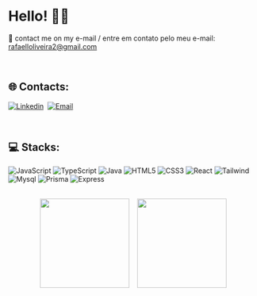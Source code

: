 # Hello! 👋🏽

📨 contact me on my e-mail / entre em contato pelo meu e-mail: rafaelloliveira2@gmail.com<br>

</br>

## 🌐 Contacts:

[![Linkedin](https://img.shields.io/badge/LinkedIn-0077B5?style=for-the-badge&logo=linkedin&logoColor=white
)](https://www.linkedin.com/in/raphaelcaninde/)&nbsp;
[![Email](https://img.shields.io/badge/Gmail-D14836?style=for-the-badge&logo=gmail&logoColor=white)](mailto:rafaelloliveira2@gmail.com)

</br>

## 💻 Stacks:

![JavaScript](https://img.shields.io/badge/JavaScript-323330?style=for-the-badge&logo=javascript&logoColor=F7DF1E)
![TypeScript](https://img.shields.io/badge/TypeScript-007ACC?style=for-the-badge&logo=typescript&logoColor=whit)
![Java](https://img.shields.io/badge/Java-ED8B00?style=for-the-badge&logo=openjdk&logoColor=white)
![HTML5](https://img.shields.io/badge/HTML5-E34F26?style=for-the-badge&logo=html5&logoColor=white)
![CSS3](https://img.shields.io/badge/CSS3-1572B6?style=for-the-badge&logo=css3&logoColor=white)
![React](https://img.shields.io/badge/React-20232A?style=for-the-badge&logo=react&logoColor=61DAFB)
![Tailwind](https://img.shields.io/badge/Tailwind_CSS-38B2AC?style=for-the-badge&logo=tailwind-css&logoColor=white)
![Mysql](https://img.shields.io/badge/MySQL-005C84?style=for-the-badge&logo=mysql&logoColor=white)
![Prisma](https://img.shields.io/badge/Prisma-3982CE?style=for-the-badge&logo=Prisma&logoColor=white)
![Express](https://img.shields.io/badge/Express.js-404D59?style=for-the-badge)

</br>

<div align="center">
  <img height="180em" src="https://github-readme-stats.vercel.app/api?username=raphael-caninde&show_icons=true&theme=algolia&include_all_commits=true&count_private=true"/>&nbsp;&nbsp;&nbsp;
  <img height="180em" src="https://github-readme-stats.vercel.app/api/top-langs/?username=raphael-caninde&layout=compact&langs_count=7&theme=algolia"/>
</div>
